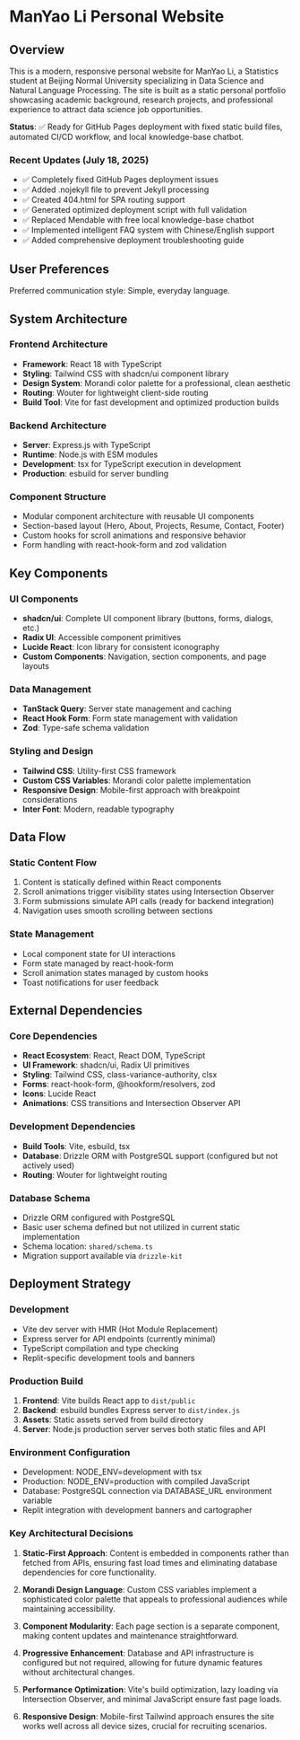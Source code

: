 # ManYao Li Personal Website

## Overview

This is a modern, responsive personal website for ManYao Li, a Statistics student at Beijing Normal University specializing in Data Science and Natural Language Processing. The site is built as a static personal portfolio showcasing academic background, research projects, and professional experience to attract data science job opportunities.

**Status**: ✅ Ready for GitHub Pages deployment with fixed static build files, automated CI/CD workflow, and local knowledge-base chatbot.

### Recent Updates (July 18, 2025)
- ✅ Completely fixed GitHub Pages deployment issues
- ✅ Added .nojekyll file to prevent Jekyll processing
- ✅ Created 404.html for SPA routing support
- ✅ Generated optimized deployment script with full validation
- ✅ Replaced Mendable with free local knowledge-base chatbot
- ✅ Implemented intelligent FAQ system with Chinese/English support
- ✅ Added comprehensive deployment troubleshooting guide

## User Preferences

Preferred communication style: Simple, everyday language.

## System Architecture

### Frontend Architecture
- **Framework**: React 18 with TypeScript
- **Styling**: Tailwind CSS with shadcn/ui component library
- **Design System**: Morandi color palette for a professional, clean aesthetic
- **Routing**: Wouter for lightweight client-side routing
- **Build Tool**: Vite for fast development and optimized production builds

### Backend Architecture
- **Server**: Express.js with TypeScript
- **Runtime**: Node.js with ESM modules
- **Development**: tsx for TypeScript execution in development
- **Production**: esbuild for server bundling

### Component Structure
- Modular component architecture with reusable UI components
- Section-based layout (Hero, About, Projects, Resume, Contact, Footer)
- Custom hooks for scroll animations and responsive behavior
- Form handling with react-hook-form and zod validation

## Key Components

### UI Components
- **shadcn/ui**: Complete UI component library (buttons, forms, dialogs, etc.)
- **Radix UI**: Accessible component primitives
- **Lucide React**: Icon library for consistent iconography
- **Custom Components**: Navigation, section components, and page layouts

### Data Management
- **TanStack Query**: Server state management and caching
- **React Hook Form**: Form state management with validation
- **Zod**: Type-safe schema validation

### Styling and Design
- **Tailwind CSS**: Utility-first CSS framework
- **Custom CSS Variables**: Morandi color palette implementation
- **Responsive Design**: Mobile-first approach with breakpoint considerations
- **Inter Font**: Modern, readable typography

## Data Flow

### Static Content Flow
1. Content is statically defined within React components
2. Scroll animations trigger visibility states using Intersection Observer
3. Form submissions simulate API calls (ready for backend integration)
4. Navigation uses smooth scrolling between sections

### State Management
- Local component state for UI interactions
- Form state managed by react-hook-form
- Scroll animation states managed by custom hooks
- Toast notifications for user feedback

## External Dependencies

### Core Dependencies
- **React Ecosystem**: React, React DOM, TypeScript
- **UI Framework**: shadcn/ui, Radix UI primitives
- **Styling**: Tailwind CSS, class-variance-authority, clsx
- **Forms**: react-hook-form, @hookform/resolvers, zod
- **Icons**: Lucide React
- **Animations**: CSS transitions and Intersection Observer API

### Development Dependencies
- **Build Tools**: Vite, esbuild, tsx
- **Database**: Drizzle ORM with PostgreSQL support (configured but not actively used)
- **Routing**: Wouter for lightweight routing

### Database Schema
- Drizzle ORM configured with PostgreSQL
- Basic user schema defined but not utilized in current static implementation
- Schema location: `shared/schema.ts`
- Migration support available via `drizzle-kit`

## Deployment Strategy

### Development
- Vite dev server with HMR (Hot Module Replacement)
- Express server for API endpoints (currently minimal)
- TypeScript compilation and type checking
- Replit-specific development tools and banners

### Production Build
1. **Frontend**: Vite builds React app to `dist/public`
2. **Backend**: esbuild bundles Express server to `dist/index.js`
3. **Assets**: Static assets served from build directory
4. **Server**: Node.js production server serves both static files and API

### Environment Configuration
- Development: NODE_ENV=development with tsx
- Production: NODE_ENV=production with compiled JavaScript
- Database: PostgreSQL connection via DATABASE_URL environment variable
- Replit integration with development banners and cartographer

### Key Architectural Decisions

1. **Static-First Approach**: Content is embedded in components rather than fetched from APIs, ensuring fast load times and eliminating database dependencies for core functionality.

2. **Morandi Design Language**: Custom CSS variables implement a sophisticated color palette that appeals to professional audiences while maintaining accessibility.

3. **Component Modularity**: Each page section is a separate component, making content updates and maintenance straightforward.

4. **Progressive Enhancement**: Database and API infrastructure is configured but not required, allowing for future dynamic features without architectural changes.

5. **Performance Optimization**: Vite's build optimization, lazy loading via Intersection Observer, and minimal JavaScript ensure fast page loads.

6. **Responsive Design**: Mobile-first Tailwind approach ensures the site works well across all device sizes, crucial for recruiting scenarios.